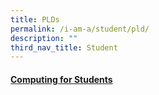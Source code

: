 ```yaml
---
title: PLDs
permalink: /i-am-a/student/pld/
description: ""
third_nav_title: Student
---
```

#### [Computing for Students](https://sites.google.com/moe.edu.sg/spectra-student-info-hub/others/pld)
